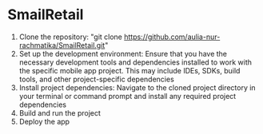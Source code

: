 # SmailRetail 
1. Clone the repository: "git clone https://github.com/aulia-nur-rachmatika/SmailRetail.git"
2. Set up the development environment: Ensure that you have the necessary development tools and dependencies installed to work with the specific mobile app project. This may include IDEs, SDKs, build tools, and other project-specific dependencies
3. Install project dependencies: Navigate to the cloned project directory in your terminal or command prompt and install any required project dependencies
4. Build and run the project
5. Deploy the app
